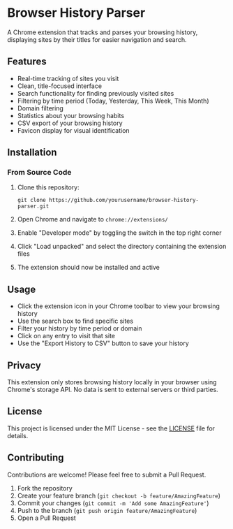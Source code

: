 # Browser History Parser

A Chrome extension that tracks and parses your browsing history, displaying sites by their titles for easier navigation and search.

## Features

- Real-time tracking of sites you visit
- Clean, title-focused interface
- Search functionality for finding previously visited sites
- Filtering by time period (Today, Yesterday, This Week, This Month)
- Domain filtering
- Statistics about your browsing habits
- CSV export of your browsing history
- Favicon display for visual identification

## Installation

### From Source Code

1. Clone this repository:
   ```
   git clone https://github.com/yourusername/browser-history-parser.git
   ```

2. Open Chrome and navigate to `chrome://extensions/`

3. Enable "Developer mode" by toggling the switch in the top right corner

4. Click "Load unpacked" and select the directory containing the extension files

5. The extension should now be installed and active

## Usage

- Click the extension icon in your Chrome toolbar to view your browsing history
- Use the search box to find specific sites
- Filter your history by time period or domain
- Click on any entry to visit that site
- Use the "Export History to CSV" button to save your history

## Privacy

This extension only stores browsing history locally in your browser using Chrome's storage API. No data is sent to external servers or third parties.

## License

This project is licensed under the MIT License - see the [LICENSE](LICENSE) file for details.

## Contributing

Contributions are welcome! Please feel free to submit a Pull Request.

1. Fork the repository
2. Create your feature branch (`git checkout -b feature/AmazingFeature`)
3. Commit your changes (`git commit -m 'Add some AmazingFeature'`)
4. Push to the branch (`git push origin feature/AmazingFeature`)
5. Open a Pull Request 